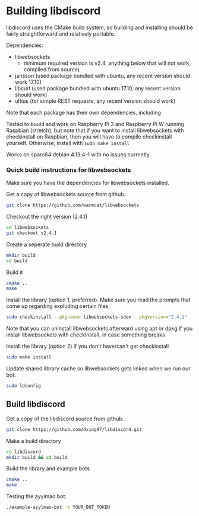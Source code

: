 # Building libdiscord

libdiscord uses the CMake build system, so building and installing should be fairly straightforward and relatively 
portable.

Dependencies: 
* libwebsockets 
    * minimum required version is v2.4, anything below that will not work, compiled from source)
* jansson (used package bundled with ubuntu, any recent version should work 17.10)
* libcurl (used package bundled with ubuntu 17.10, any recent version should work)
* ulfius (for simple REST requests, any recent version should work)

Note that each package has their own dependencies, including 

Tested to buuld and work on Raspberry Pi 3 and Raspberry Pi W running Raspbian (stretch), 
but note that if you want to install libwebsockets with checkinstall on Raspbian, 
then you will have to compile checkinstall yourself. Otherwise, install with ``sudo make install``

Works on sparc64 debian 4.13.4-1 with no issues currently.

### Quick build instructions for libwebsockets

Make sure you have the dependencies for libwebsockets installed.

Get a copy of libwebsockets source from github.
```bash
git clone https://github.com/warmcat/libwebsockets 
```
Checkout the right version (2.4.1)
```bash
cd libwebsockets
git checkout v2.4.1
```
Create a seperate build directory
```bash
mkdir build
cd build
```
Build it
```bash
cmake ..
make
```
Install the library (option 1, preferred). Make sure you read the prompts that come up regarding expluding certain files.
```bash
sudo checkinstall --pkgnamne libwebsockets-sdev --pkgversion="2.4.1"
```
Note that you can uninstall libwebsockets afterward using apt or dpkg 
if you install libwebsockets with checkinstall, in case something breaks

Install the library (option 2) if you don't have/can't get checkinstall
```bash
sudo make install
```
Update shared library cache so libwebsockets gets linked when we run our bot.
```bash
sudo ldconfig
```
## Build libdiscord

Get a copy of the libdiscord source from github.
```bash
git clone https://github.com/dxing97/libdiscord.git
```
Make a build directory
```bash
cd libdiscord
mkdir build && cd build
```

Build the library and example bots
```bash
cmake ..
make
```

Testing the ayylmao bot:
```bash
./example-ayylmao-bot -t YOUR_BOT_TOKEN
```